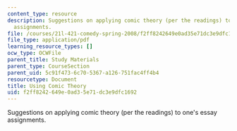 ```yaml
---
content_type: resource
description: Suggestions on applying comic theory (per the readings) to one's essay
  assignments.
file: /courses/21l-421-comedy-spring-2008/f2ff8242649e0ad35e71dc3e9dfc1692_using_theory.pdf
file_type: application/pdf
learning_resource_types: []
ocw_type: OCWFile
parent_title: Study Materials
parent_type: CourseSection
parent_uid: 5c91f473-6c70-5367-a126-751fac4ff4b4
resourcetype: Document
title: Using Comic Theory
uid: f2ff8242-649e-0ad3-5e71-dc3e9dfc1692
---
```

Suggestions on applying comic theory (per the readings) to one's essay assignments.

